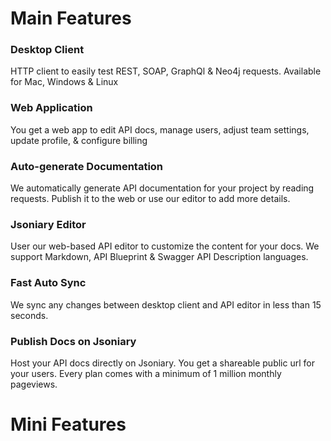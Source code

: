 # Main Features

### Desktop Client

HTTP client to easily test REST, SOAP, GraphQl & Neo4j requests. Available for Mac, Windows & Linux

### Web Application

You get a web app to edit API docs, manage users, adjust team settings, update profile, & configure billing

### Auto-generate Documentation

We automatically generate API documentation for your project by reading requests. Publish it to the web or use our editor to add more details.

### Jsoniary Editor

User our web-based API editor to customize the content for your docs. We support Markdown, API Blueprint & Swagger API Description languages.

### Fast Auto Sync 

We sync any changes between desktop client and API editor in less than 15 seconds.

### Publish Docs on Jsoniary

Host your API docs directly on Jsoniary. You get a shareable public url for your users. Every plan comes with a minimum of 1 million monthly pageviews. 

# Mini Features

###
